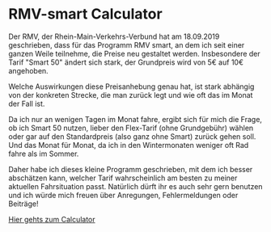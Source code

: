 # RMV-smart Calculator

Der RMV, der Rhein-Main-Verkehrs-Verbund hat am 18.09.2019 geschrieben, dass für das Programm RMV smart, an dem ich
seit einer ganzen Weile teilnehme, die Preise neu gestaltet werden. Insbesondere der Tarif "Smart 50" ändert sich stark,
der Grundpreis wird von 5€ auf 10€ angehoben.

Welche Auswirkungen diese Preisanhebung genau hat, ist stark abhängig von der konkreten Strecke, die man zurück legt
und wie oft das im Monat der Fall ist.

Da ich nur an wenigen Tagen im Monat fahre, ergibt sich für mich die Frage, ob ich Smart 50 nutzen, lieber den
Flex-Tarif (ohne Grundgebühr) wählen oder gar auf den Standardpreis (also ganz ohne Smart) zurück gehen soll. Und das
Monat für Monat, da ich in den Wintermonaten weniger oft Rad fahre als im Sommer.

Daher habe ich dieses kleine Programm geschrieben, mit dem ich besser abschätzen kann, welcher Tarif wahrscheinlich
am besten zu meiner aktuellen Fahrsituation passt. Natürlich dürft ihr es auch sehr gern benutzen und ich würde mich
freuen über Anregungen, Fehlermeldungen oder Beiträge!

[Hier gehts zum Calculator](calculator.html)
